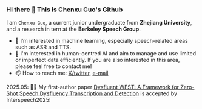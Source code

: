 ### Hi there 👋 This is Chenxu Guo's Github

I am `Chenxu Guo`,  a current junior undergraduate from **Zhejiang University**, and a research in tern at the **Berkeley Speech Group**.

- 👀 I’m interested in machine learning, especially speech-related areas such as ASR and TTS.
- 🧠 I'm interested in human-centred AI and aim to manage and use limited or imperfect data efficiently. If you are also interested in this area, please feel free to contact me!
- 📫 How to reach me: [X/twitter](https://x.com/ChenxuGuo1225), [e-mail](louis.kwok.work@gmail.com)

2025.05:  🎉🎉 My first-author paper [Dysfluent WFST: A Framework for Zero-Shot Speech Dysfluency Transcription and Detection](https://arxiv.org/abs/2505.16351) is accepted by Interspeech2025!

<!---
ChenxuKwok/ChenxuKwok is a ✨ special ✨ repository because its `README.md` (this file) appears on your GitHub profile.
You can click the Preview link to take a look at your changes.
- 😄 Pronouns: ...
- ⚡ Fun fact: ...
- 💞️ I’m looking to collaborate on ...
--->
